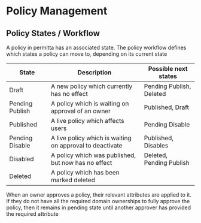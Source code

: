 # Policy Management

## Policy States / Workflow
A policy in permitta has an associated state. 
The policy workflow defines which states a policy can move to, depending on its current state

| State           | Description                                              | Possible next states     |
|-----------------|----------------------------------------------------------|--------------------------|
| Draft           | A new policy which currently has no effect               | Pending Publish, Deleted |
| Pending Publish | A policy which is waiting on approval of an owner        | Published, Draft         |
| Published       | A live policy which affects users                        | Pending Disable          |
| Pending Disable | A live policy which is waiting on approval to deactivate | Published, Disables      |
| Disabled        | A policy which was published, but now has no effect      | Deleted, Pending Publish |
| Deleted         | A policy which has been marked deleted                   |                          |

When an owner approves a policy, their relevant attributes are applied to it. 
If they do not have all the required domain ownerships to fully approve the policy, 
then it remains in pending state until another approver has provided the required attribute
